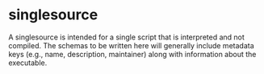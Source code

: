 # singlesource

A singlesource is intended for a single script that is interpreted and not
compiled. The schemas to be written here will generally include metadata keys (e.g., name,
description, maintainer) along with information about the executable.
